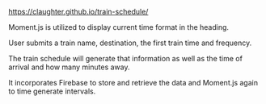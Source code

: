 https://claughter.github.io/train-schedule/

Moment.js is utilized to display current time format in the heading.

User submits a train name, destination, the first train time and frequency.

The train schedule will generate that information as well as the time of arrival and how many minutes away. 

It incorporates Firebase to store and retrieve the data and Moment.js again to time generate intervals.